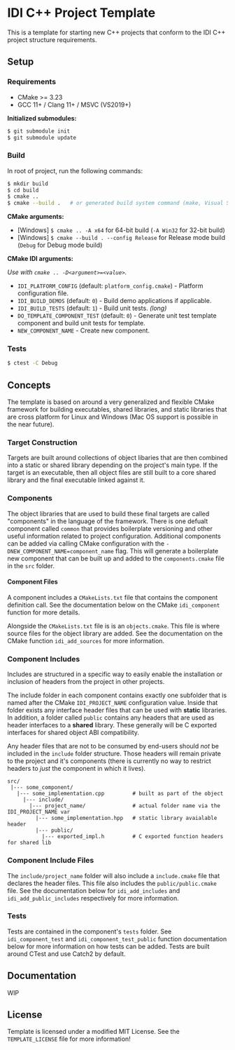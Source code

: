 # IDI C++ Project Template

This is a template for starting new C++ projects that conform to the IDI C++ project structure requirements.

## Setup

### Requirements

- CMake >= 3.23
- GCC 11+ / Clang 11+ / MSVC (VS2019+)

**Initialized submodules:**

```sh
$ git submodule init
$ git submodule update
```

### Build

In root of project, run the following commands:

```sh
$ mkdir build
$ cd build
$ cmake ..
$ cmake --build .   # or generated build system command (make, Visual Studio etc.)
```

**CMake arguments:**

- [Windows] `$ cmake .. -A x64` for 64-bit build (`-A Win32` for 32-bit build)
- [Windows] `$ cmake --build . --config Release` for Release mode build (`Debug` for Debug mode build)

**CMake IDI arguments:**

_Use with `cmake .. -D<argument>=<value>`._

- `IDI_PLATFORM_CONFIG` (default: `platform_config.cmake`) - Platform configuration file.
- `IDI_BUILD_DEMOS` (default: `0`) - Build demo applications if applicable.
- `IDI_BUILD_TESTS` (default: `1`) - Build unit tests. _(long)_
- `DO_TEMPLATE_COMPONENT_TEST` (default: `0`) - Generate unit test template component and build unit tests for template.
- `NEW_COMPONENT_NAME` - Create new component.

### Tests

```sh
$ ctest -C Debug
```

## Concepts

The template is based on around a very generalized and flexible CMake framework for building executables, shared libraries, and static libraries that are cross platform for Linux and Windows (Mac OS support is possible in the near future).

### Target Construction

Targets are built around collections of object libaries that are then combined into a static or shared library depending on the project's main type. If the target is an executable, then all object files are still built to a core shared library and the final executable linked against it.

### Components

The object libraries that are used to build these final targets are called "components" in the language of the framework. There is one defualt component called `common` that provides boilerplate versioning and other useful information related to project configuration. Additional components can be added via calling CMake configuration with the `-DNEW_COMPONENT_NAME=component_name` flag. This will generate a boilerplate new component that can be built up and added to the `components.cmake` file in the `src` folder.

#### Component Files

A component includes a `CMakeLists.txt` file that contains the component definition call. See the documentation below on the CMake `idi_component` function for more details.

Alongside the `CMakeLists.txt` file is is an `objects.cmake`. This file is where source files for the object library are added. See the documentation on the CMake function `idi_add_sources` for more information.

### Component Includes

Includes are structured in a specific way to easily enable the installation or inclusion of headers from the project in other projects.

The include folder in each component contains exactly one subfolder that is named after the CMake `IDI_PROJECT_NAME` configuration value. Inside that folder exists any interface header files that can be used with **static** libraries. In addition, a folder called `public` contains any headers that are used as header interfaces to a **shared** library. These generally will be C exported interfaces for shared object ABI compatibility.

Any header files that are not to be consumed by end-users should _not_ be included in the `include` folder structure. Those headers will remain private to the project and it's components (there is currently no way to restrict headers to _just_ the component in which it lives).

```
src/
 |--- some_component/
   |--- some_implementation.cpp         # built as part of the object
     |--- include/
       |--- project_name/               # actual folder name via the IDI_PROJECT_NAME var
         |--- some_implementation.hpp   # static library avaialable header
         |--- public/
           |--- exported_impl.h         # C exported function headers for shared lib
 ```

 ### Component Include Files

The `include/project_name` folder will also include a `include.cmake` file that declares the header files. This file also includes the `public/public.cmake` file. See the documentation below for `idi_add_includes` and `idi_add_public_includes` respectively for more information.

### Tests

Tests are contained in the component's `tests` folder. See `idi_component_test` and `idi_component_test_public` function documentation below for more information on how tests can be added. Tests are built around CTest and use Catch2 by default.

## Documentation

WIP

## License

Template is licensed under a modified MIT License. See the `TEMPLATE_LICENSE` file for more information!
